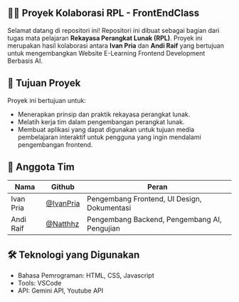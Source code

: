 ## 👨‍💻 Proyek Kolaborasi RPL - FrontEndClass

Selamat datang di repositori ini! Repositori ini dibuat sebagai bagian dari tugas mata pelajaran **Rekayasa Perangkat Lunak (RPL)**. Proyek ini merupakan hasil kolaborasi antara **Ivan Pria** dan **Andi Raif** yang bertujuan untuk mengembangkan Website E-Learning Frontend Development Berbasis AI.

## 🎯 Tujuan Proyek

Proyek ini bertujuan untuk:
- Menerapkan prinsip dan praktik rekayasa perangkat lunak.
- Melatih kerja tim dalam pengembangan perangkat lunak.
- Membuat aplikasi yang dapat digunakan untuk tujuan media pembelajaran interaktif untuk pengguna yang ingin mendalami pengembangan frontend.

## 👥 Anggota Tim
| Nama  | Github | Peran |
|-------|-------|-------|
| Ivan Pria | [@IvanPria](https://github.com/IvanPria) | Pengembang Frontend, UI Design, Dokumentasi |
| Andi Raif | [@Natthhz](https://github.com/Natthhz) | Pengembang Backend, Pengembang AI, Pengujian |

## 🛠️ Teknologi yang Digunakan
- Bahasa Pemrograman: HTML, CSS, Javascript
- Tools: VSCode
- API: Gemini API, Youtube API
